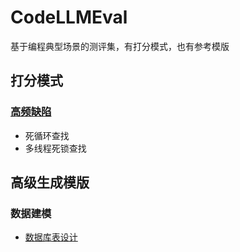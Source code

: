 # CodeLLMEval
基于编程典型场景的测评集，有打分模式，也有参考模版

## 打分模式
### [高频缺陷](high-frequency-bugs/sample-chinese.jsonl)
 * 死循环查找
 * 多线程死锁查找

## 高级生成模版
### 数据建模
 * [数据库表设计](prompt-template/template-chinese.md)

